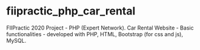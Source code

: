 # fiipractic_php_car_rental
FIIPractic 2020 Project - PHP (Expert Network).
Car Rental Website - Basic functionalities - developed with PHP, HTML, Bootstrap (for css and js), MySQL.
